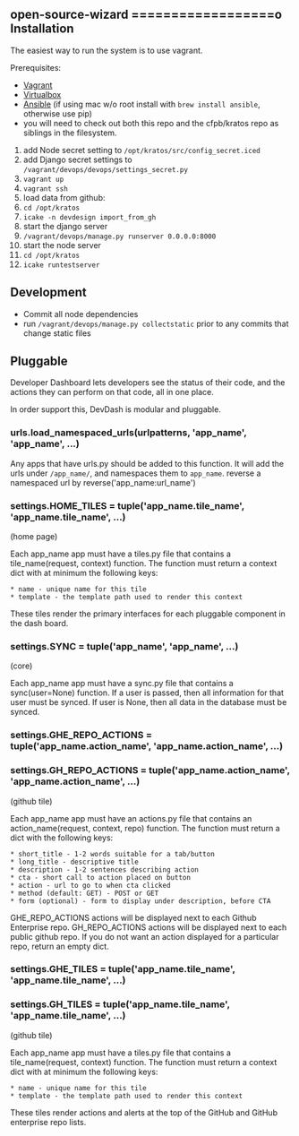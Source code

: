 open-source-wizard
==================o
Installation
------------
The easiest way to run the system is to use vagrant.

Prerequisites:
  * [Vagrant](https://www.vagrantup.com/)
  * [Virtualbox](https://www.vagrantup.com/)
  * [Ansible](http://www.ansible.com/) (if using mac w/o root install with `brew install ansible`, otherwise use pip)
  * you will need to check out both this repo and the cfpb/kratos repo as siblings in the filesystem.

1. add Node secret setting to `/opt/kratos/src/config_secret.iced`
1. add Django secret settings to `/vagrant/devops/devops/settings_secret.py`
1. `vagrant up`
1. `vagrant ssh`
1. load data from github:
  1. `cd /opt/kratos`
  1. `icake -n devdesign import_from_gh`
1. start the django server
  1. `/vagrant/devops/manage.py runserver 0.0.0.0:8000`
1. start the node server
  1. `cd /opt/kratos`
  1. `icake runtestserver`

Development
-----------
* Commit all node dependencies
* run `/vagrant/devops/manage.py collectstatic` prior to any commits that change static files


Pluggable
---------
Developer Dashboard lets developers see the status of their code,
and the actions they can perform on that code, all in one place.

In order support this, DevDash is modular and pluggable.

### urls.load_namespaced_urls(urlpatterns, 'app_name', 'app_name', ...)
Any apps that have urls.py should be added to this function. 
It will add the urls under `/app_name/`, and namespaces them to `app_name`.
reverse a namespaced url by reverse('app_name:url_name')

### settings.HOME_TILES = tuple('app_name.tile_name', 'app_name.tile_name', ...)
(home page)

Each app_name app must have a tiles.py file that contains a tile_name(request, context) function.
The function must return a context dict with at minimum the following keys:

    * name - unique name for this tile
    * template - the template path used to render this context

These tiles render the primary interfaces for each pluggable component in the dash board.

### settings.SYNC = tuple('app_name', 'app_name', ...)
(core)

Each app_name app must have a sync.py file that contains a sync(user=None) function. 
If a user is passed, then all information for that user must be synced.
If user is None, then all data in the database must be synced.

### settings.GHE_REPO_ACTIONS = tuple('app_name.action_name', 'app_name.action_name', ...)
### settings.GH_REPO_ACTIONS = tuple('app_name.action_name', 'app_name.action_name', ...)
(github tile)

Each app_name app must have an actions.py file that contains an action_name(request, context, repo) function.
The function must return a dict with the following keys:

    * short_title - 1-2 words suitable for a tab/button
    * long_title - descriptive title
    * description - 1-2 sentences describing action
    * cta - short call to action placed on button 
    * action - url to go to when cta clicked
    * method (default: GET) - POST or GET
    * form (optional) - form to display under description, before CTA

GHE_REPO_ACTIONS actions will be displayed next to each Github Enterprise repo.
GH_REPO_ACTIONS actions will be displayed next to each public github repo.
If you do not want an action displayed for a particular repo, return an empty dict.

### settings.GHE_TILES = tuple('app_name.tile_name', 'app_name.tile_name', ...)
### settings.GH_TILES = tuple('app_name.tile_name', 'app_name.tile_name', ...)
(github tile)

Each app_name app must have a tiles.py file that contains a tile_name(request, context) function.
The function must return a context dict with at minimum the following keys:

    * name - unique name for this tile
    * template - the template path used to render this context

These tiles render actions and alerts at the top of the GitHub and GitHub enterprise repo lists.

